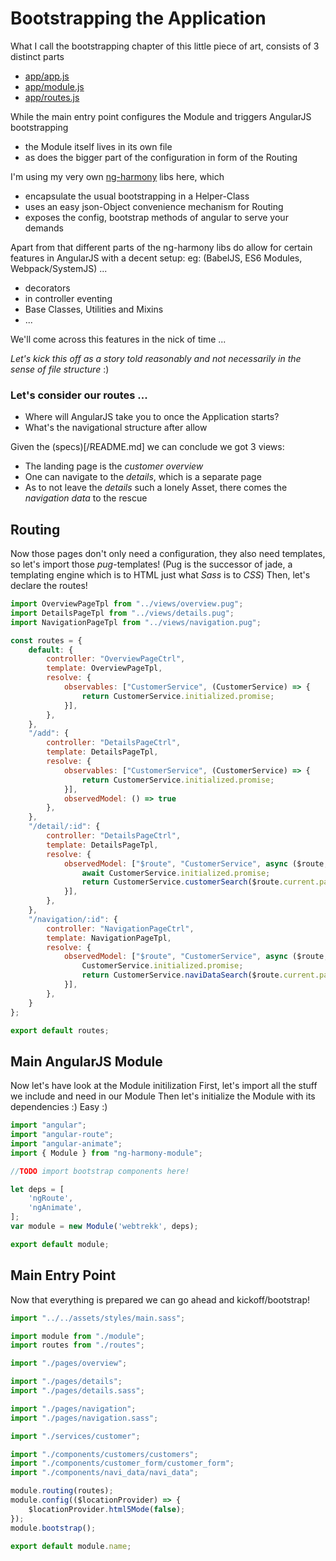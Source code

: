 # Bootstrapping the Application

What I call the bootstrapping chapter of this little piece of art,
consists of 3 distinct parts

* [app/app.js](#Main-Entry-Point "save:")
* [app/module.js](#Main-AngularJS-Module "save:")
* [app/routes.js](#Routing "save:")

While the main entry point configures the Module
and triggers AngularJS bootstrapping
* the Module itself lives in its own file
* as does the bigger part of the configuration in form of the Routing

I'm using my very own [ng-harmony](http://www.github.com/ng-harmony) libs here,
which
* encapsulate the usual bootstrapping in a Helper-Class
* uses an easy json-Object convenience mechanism for Routing
* exposes the config, bootstrap methods of angular to serve your demands

Apart from that different parts of the ng-harmony libs do allow
for certain features in AngularJS with a decent setup:
eg: (BabelJS, ES6 Modules, Webpack/SystemJS) ...
* decorators
* in controller eventing
* Base Classes, Utilities and Mixins
* ...

We'll come across this features in the nick of time ...

_Let's kick this off as a story told reasonably and not necessarily in the sense of file structure_ :)

### Let's consider our routes ...

* Where will AngularJS take you to once the Application starts?
* What's the navigational structure after allow

Given the (specs)[/README.md] we can conclude we got 3 views:
* The landing page is the _customer overview_
* One can navigate to the _details_, which is a separate page
* As to not leave the _details_ such a lonely Asset, there comes the _navigation data_ to the rescue

## Routing

Now those pages don't only need a configuration, they also need templates,
so let's import those _pug_-templates!
(Pug is the successor of jade, a templating engine
which is to HTML just what _Sass_ is to _CSS_)
Then, let's declare the routes!

```js
import OverviewPageTpl from "../views/overview.pug";
import DetailsPageTpl from "../views/details.pug";
import NavigationPageTpl from "../views/navigation.pug";

const routes = {
	default: {
		controller: "OverviewPageCtrl",
		template: OverviewPageTpl,
		resolve: {
			observables: ["CustomerService", (CustomerService) => {
				return CustomerService.initialized.promise;
			}],
		},
	},
	"/add": {
		controller: "DetailsPageCtrl",
		template: DetailsPageTpl,
		resolve: {
			observables: ["CustomerService", (CustomerService) => {
				return CustomerService.initialized.promise;
			}],
			observedModel: () => true
		},
	},
	"/detail/:id": {
		controller: "DetailsPageCtrl",
		template: DetailsPageTpl,
		resolve: {
			observedModel: ["$route", "CustomerService", async ($route, CustomerService) => {
				await CustomerService.initialized.promise;
				return CustomerService.customerSearch($route.current.params.id);
			}],
		},
	},
	"/navigation/:id": {
		controller: "NavigationPageCtrl",
		template: NavigationPageTpl,
		resolve: {
			observedModel: ["$route", "CustomerService", async ($route, CustomerService) => {
				CustomerService.initialized.promise;
				return CustomerService.naviDataSearch($route.current.params.id);
			}],
		},
	}
};

export default routes;
```

## Main AngularJS Module

Now let's have look at the Module initilization
First, let's import all the stuff we include and need in our Module
Then let's initialize the Module with its dependencies :) Easy :)

```js
import "angular";
import "angular-route";
import "angular-animate";
import { Module } from "ng-harmony-module";

//TODO import bootstrap components here!

let deps = [
	'ngRoute',
	'ngAnimate',
];
var module = new Module('webtrekk', deps);

export default module;
```

## Main Entry Point

Now that everything is prepared we can go ahead and kickoff/bootstrap!

```js
import "../../assets/styles/main.sass";

import module from "./module";
import routes from "./routes";

import "./pages/overview";

import "./pages/details";
import "./pages/details.sass";

import "./pages/navigation";
import "./pages/navigation.sass";

import "./services/customer";

import "./components/customers/customers";
import "./components/customer_form/customer_form";
import "./components/navi_data/navi_data";

module.routing(routes);
module.config(($locationProvider) => {
	$locationProvider.html5Mode(false);
});
module.bootstrap();

export default module.name;
```

